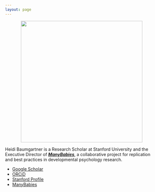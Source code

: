 ```yaml
---
layout: page
---
```


<div class="container" align="center">
  <img border="0" src="assets/img/Baumgartner_headshot.png" width="400">
</div>

Heidi Baumgartner is a Research Scholar at Stanford University and the Executive Director of [***ManyBabies***](https://manybabies.org), a collaborative project for replication and best practices in developmental psychology research. 

* [Google Scholar](https://scholar.google.com/citations?user=xmsJkhQAAAAJ&hl=en)
* [ORCiD](https://orcid.org/0000-0001-5032-5995)
* [Stanford Profile](https://profiles.stanford.edu/heidi-baumgartner?releaseVersion=10.5.2)
* [ManyBabies](https://manybabies.org)

